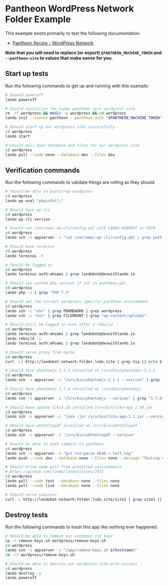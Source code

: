Pantheon WordPress Network Folder Example
==========================

This example exists primarily to test the following documentation:

* [Pantheon Recipe - WordPress Network](https://docs.devwithlando.io/tutorials/pantheon.html)

**Note that you will need to replace (or export) `$PANTHEON_MACHINE_TOKEN` and `--pantheon-site` to values that make sense for you.**

Start up tests
--------------

Run the following commands to get up and running with this example.

```bash
# Should poweroff
lando poweroff

# Should initialize the lando pantheon test wordpress site
rm -rf wordpress && mkdir -p wordpress && cd wordpress
lando init --source pantheon --pantheon-auth "$PANTHEON_MACHINE_TOKEN" --pantheon-site landobot-network-folder

# Should start up our wordpress site successfully
cd wordpress
lando start

# Should pull down database and files for our wordpress site
cd wordpress
lando pull --code none --database dev --files dev
```

Verification commands
---------------------

Run the following commands to validate things are rolling as they should.

```bash
# Should be able to bootstrap wordpress
cd wordpress
lando wp eval "phpinfo();"

# Should have wp cli
cd wordpress
lando wp cli version

# Should set /var/www/.wp-cli/config.yml with LANDO_WEBROOT as PATH
cd wordpress
lando ssh -s appserver -c "cat /var/www/.wp-cli/config.yml | grep path | grep /app"

# Should have terminus
cd wordpress
lando terminus -V

# Should be logged in
cd wordpress
lando terminus auth:whoami | grep landobot@devwithlando.io

# Should use custom php version if set in pantheon.yml
cd wordpress
lando php -v | grep "PHP 7.3"

# Should set the correct wordpress specific pantheon environment
cd wordpress
lando ssh -c "env" | grep FRAMEWORK | grep wordpress
lando ssh -c "env" | grep FILEMOUNT | grep "wp-content/uploads"

# Should still be logged in even after a rebuild
cd wordpress
lando terminus auth:whoami | grep landobot@devwithlando.io
lando rebuild -y
lando terminus auth:whoami | grep landobot@devwithlando.io

# Should serve proxy from nginx
cd wordpress
curl -LI http://landobot-network-folder.lndo.site | grep Via || echo $? | grep 1

# Should have phantomjs 2.1.1 installed at /srv/bin/phantomjs-2.1.1
cd wordpress
lando ssh -s appserver -c "/srv/bin/phantomjs-2.1.1 --version" | grep "2.1.1"

# Should have phantomjs 1.7.0 installed at /srv/bin/phantomjs
cd wordpress
lando ssh -s appserver -c "/srv/bin/phantomjs --version" | grep "1.7.0"

# Should have apache tika1.18 installed /srv/bin/tika-app-1.18.jar
cd wordpress
lando ssh -s appserver -c "java -jar /srv/bin/tika-app-1.1.jar --version" | grep "Apache Tika 1.1"

# Should have wkhtmltopdf installed at /srv/bin/wkhtmltopdf
cd wordpress
lando ssh -s appserver -c "/srv/bin/wkhtmltopdf --version"

# Should be able to push commits to pantheon
cd wordpress
lando ssh -s appserver -c "git rev-parse HEAD > test.log"
lando push --code dev --database none --files none --message "Testing commit $(git rev-parse HEAD)"

# Should allow code pull from protected environments
# https://github.com/lando/lando/issues/2021
cd wordpress
lando pull --code test --database none --files none
lando pull --code live --database none --files none

# Should serve subsites
curl -L http://landobot-network-folder.lndo.site/site1 | grep site1 || echo $? | grep 1 
```

Destroy tests
-------------

Run the following commands to trash this app like nothing ever happened.

```bash
# Should be able to remove our pantheon ssh keys
cp -r remove-keys.sh wordpress/remove-keys.sh
cd wordpress
lando ssh -s appserver -c "/app/remove-keys.sh $(hostname)"
rm -rf wordpress/remove-keys.sh

# Should be able to destroy our wordpress site with success
cd wordpress
lando destroy -y
lando poweroff
```
